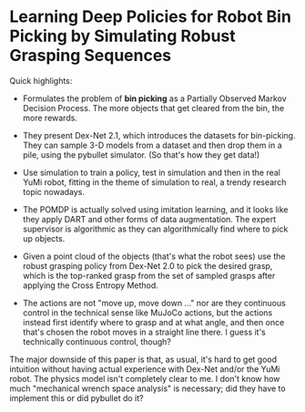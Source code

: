 # Learning Deep Policies for Robot Bin Picking by Simulating Robust Grasping Sequences

Quick highlights:

- Formulates the problem of **bin picking** as a Partially Observed Markov
  Decision Process. The more objects that get cleared from the bin, the more
  rewards.

- They present Dex-Net 2.1, which introduces the datasets for bin-picking. They
  can sample 3-D models from a dataset and then drop them in a pile, using the
  pybullet simulator. (So that's how they get data!)

- Use simulation to train a policy, test in simulation and then in the real YuMi
  robot, fitting in the theme of simulation to real, a trendy research topic
  nowadays.

- The POMDP is actually solved using imitation learning, and it looks like they
  apply DART and other forms of data augmentation. The expert supervisor is
  algorithmic as they can algorithmically find where to pick up objects.

- Given a point cloud of the objects (that's what the robot sees) use the robust
  grasping policy from Dex-Net 2.0 to pick the desired grasp, which is the
  top-ranked grasp from the set of sampled grasps after applying the Cross
  Entropy Method.

- The actions are not "move up, move down ..." nor are they continuous control
  in the technical sense like MuJoCo actions, but the actions instead first
  identify where to grasp and at what angle, and then once that's chosen the
  robot moves in a straight line there. I guess it's technically continuous
  control, though?

The major downside of this paper is that, as usual, it's hard to get good
intuition without having actual experience with Dex-Net and/or the YuMi robot.
The physics model isn't completely clear to me. I don't know how much
"mechanical wrench space analysis" is necessary; did they have to implement this
or did pybullet do it?
